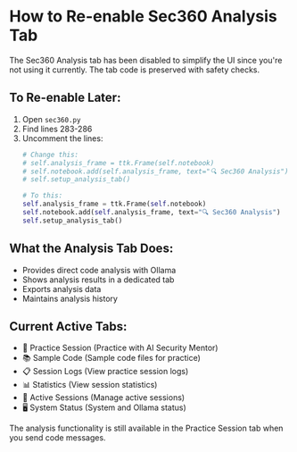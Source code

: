 # How to Re-enable Sec360 Analysis Tab

The Sec360 Analysis tab has been disabled to simplify the UI since you're not using it currently. The tab code is preserved with safety checks.

## To Re-enable Later:

1. Open `sec360.py`
2. Find lines 283-286
3. Uncomment the lines:
   ```python
   # Change this:
   # self.analysis_frame = ttk.Frame(self.notebook)
   # self.notebook.add(self.analysis_frame, text="🔍 Sec360 Analysis")
   # self.setup_analysis_tab()
   
   # To this:
   self.analysis_frame = ttk.Frame(self.notebook)
   self.notebook.add(self.analysis_frame, text="🔍 Sec360 Analysis")
   self.setup_analysis_tab()
   ```

## What the Analysis Tab Does:
- Provides direct code analysis with Ollama
- Shows analysis results in a dedicated tab
- Exports analysis data
- Maintains analysis history

## Current Active Tabs:
- 🎯 Practice Session (Practice with AI Security Mentor)
- 📚 Sample Code (Sample code files for practice)
- 📋 Session Logs (View practice session logs)
- 📊 Statistics (View session statistics)
- 🔄 Active Sessions (Manage active sessions)
- 🖥️ System Status (System and Ollama status)

The analysis functionality is still available in the Practice Session tab when you send code messages.
